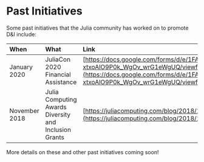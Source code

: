 # Past Initiatives

Some past initiatives that the Julia community has worked on to promote D&I include:

When                   | What                        | Link                          
 :-----------------------| :--------------------------- | :---------------------------  
January 2020 | JuliaCon 2020 Financial Assistance | [https://docs.google.com/forms/d/e/1FAIpQLSeb0gjPEGbSa6twHIImSfE-xtxoAlO9P0k_WgOv_wrG1eWgUQ/viewform](https://docs.google.com/forms/d/e/1FAIpQLSeb0gjPEGbSa6twHIImSfE-xtxoAlO9P0k_WgOv_wrG1eWgUQ/viewform)
November 2018 | Julia Computing Awards Diversity and Inclusion Grants | [https://juliacomputing.com/blog/2018/11/30/DandI-grant-awards.html](https://juliacomputing.com/blog/2018/11/30/DandI-grant-awards.html)                   

More details on these and other past initiatives coming soon!
